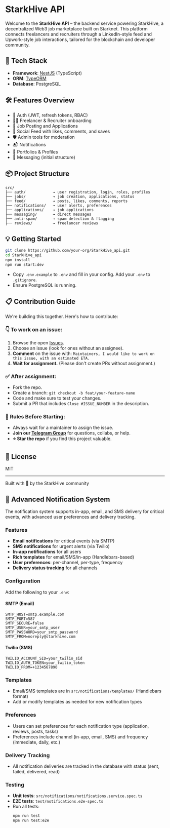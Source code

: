 # StarkHive API

Welcome to the **StarkHive API** – the backend service powering StarkHive, a decentralized Web3 job marketplace built on Starknet. This platform connects freelancers and recruiters through a LinkedIn-style feed and Upwork-style job interactions, tailored for the blockchain and developer community.

## 🚀 Tech Stack

- **Framework**: [NestJS](https://nestjs.com/) (TypeScript)
- **ORM**: [TypeORM](https://typeorm.io/)
- **Database**: PostgreSQL

## 🛠 Features Overview

- 🔐 Auth (JWT, refresh tokens, RBAC)
- 🧑‍💻 Freelancer & Recruiter onboarding
- 💼 Job Posting and Applications
- 📰 Social Feed with likes, comments, and saves
- 🛡️ Admin tools for moderation
- 📬 Notifications
- 📁 Portfolios & Profiles
- 💬 Messaging (initial structure)

## 📦 Project Structure

```
src/
├── auth/            → user registration, login, roles, profiles
├── jobs/            → job creation, applications, status
├── feed/            → posts, likes, comments, reports
├── notifications/   → user alerts, preferences
├── applications/    → job applications
├── messaging/       → direct messages
├── anti-spam/       → spam detection & flagging
├── reviews/         → freelancer reviews
```

## 💡 Getting Started

```bash
git clone https://github.com/your-org/StarkHive_api.git
cd StarkHive_api
npm install
npm run start:dev
```

- Copy `.env.example` to `.env` and fill in your config. Add your `.env` to `.gitignore`.
- Ensure PostgreSQL is running.

## 📋 Contribution Guide

We're building this together. Here's how to contribute:

### 👇 To work on an issue:

1. Browse the open [Issues](https://github.com/your-org/StarkHive_api/issues).
2. Choose an issue (look for ones without an assignee).
3. **Comment** on the issue with: `Maintainers, I would like to work on this issue, with an estimated ETA.`
4. **Wait for assignment.** (Please don't create PRs without assignment.)

### ✅ After assignment:

- Fork the repo.
- Create a branch: `git checkout -b feat/your-feature-name`
- Code and make sure to test your changes.
- Submit a PR that includes `Close #ISSUE_NUMBER` in the description.

### 🤝 Rules Before Starting:

- Always wait for a maintainer to assign the issue.
- **Join our [Telegram Group](https://t.me/+qiMcjw-uGDAwYTQ0)** for questions, collabs, or help.
- **⭐ Star the repo** if you find this project valuable.

## 📄 License

MIT

---

Built with 💙 by the StarkHive community

## 🔔 Advanced Notification System

The notification system supports in-app, email, and SMS delivery for critical events, with advanced user preferences and delivery tracking.

### Features

- **Email notifications** for critical events (via SMTP)
- **SMS notifications** for urgent alerts (via Twilio)
- **In-app notifications** for all users
- **Rich templates** for email/SMS/in-app (Handlebars-based)
- **User preferences**: per-channel, per-type, frequency
- **Delivery status tracking** for all channels

### Configuration

Add the following to your `.env`:

#### SMTP (Email)

```
SMTP_HOST=smtp.example.com
SMTP_PORT=587
SMTP_SECURE=false
SMTP_USER=your_smtp_user
SMTP_PASSWORD=your_smtp_password
SMTP_FROM=noreply@starkhive.com
```

#### Twilio (SMS)

```
TWILIO_ACCOUNT_SID=your_twilio_sid
TWILIO_AUTH_TOKEN=your_twilio_token
TWILIO_FROM=+1234567890
```

### Templates

- Email/SMS templates are in `src/notifications/templates/` (Handlebars format)
- Add or modify templates as needed for new notification types

### Preferences

- Users can set preferences for each notification type (application, reviews, posts, tasks)
- Preferences include channel (in-app, email, SMS) and frequency (immediate, daily, etc.)

### Delivery Tracking

- All notification deliveries are tracked in the database with status (sent, failed, delivered, read)

### Testing

- **Unit tests**: `src/notifications/notifications.service.spec.ts`
- **E2E tests**: `test/notifications.e2e-spec.ts`
- Run all tests:
  ```bash
  npm run test
  npm run test:e2e
  ```
